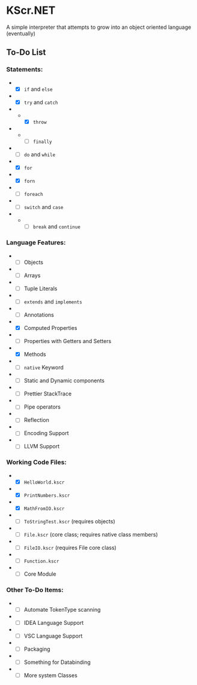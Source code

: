 # KScr.NET
A simple interpreter that attempts to grow into an object oriented language (eventually)

## To-Do List

### Statements:
- - [x] `if` and `else`
- - [x] `try` and `catch`
- - - [x] `throw`
- - - [ ] `finally`
- - [ ] `do` and `while`
- - [x] `for`
- - [x] `forn`
- - [ ] `foreach`
- - [ ] `switch` and `case`
- - - [ ] `break` and `continue`

### Language Features:
- - [ ] Objects
- - [ ] Arrays
- - [ ] Tuple Literals
- - [ ] `extends` and `implements`
- - [ ] Annotations
- - [x] Computed Properties
- - [ ] Properties with Getters and Setters
- - [x] Methods
- - [ ] `native` Keyword
- - [ ] Static and Dynamic components
- - [ ] Prettier StackTrace
- - [ ] Pipe operators
- - [ ] Reflection
- - [ ] Encoding Support
- - [ ] LLVM Support

### Working Code Files:
- - [x] `HelloWorld.kscr`
- - [x] `PrintNumbers.kscr`
- - [x] `MathFromIO.kscr`
- - [ ] `ToStringTest.kscr` (requires objects)
- - [ ] `File.kscr` (core class; requires native class members)
- - [ ] `FileIO.kscr` (requires File core class)
- - [ ] `Function.kscr`
- - [ ] Core Module

### Other To-Do Items:
- - [ ] Automate TokenType scanning
- - [ ] IDEA Language Support
- - [ ] VSC Language Support
- - [ ] Packaging
- - [ ] Something for Databinding
- - [ ] More system Classes
